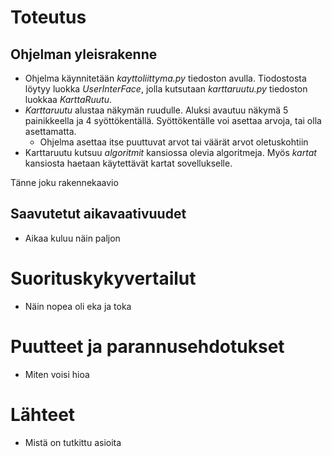 # Toteutus

## Ohjelman yleisrakenne
- Ohjelma käynnitetään *kayttoliittyma.py* tiedoston avulla. Tiodostosta löytyy luokka *UserInterFace*, jolla kutsutaan *karttaruutu.py* tiedoston luokkaa *KarttaRuutu*.
- *Karttaruutu* alustaa näkymän ruudulle. Aluksi avautuu näkymä 5 painikkeella ja 4 syöttökentällä. Syöttökentälle voi asettaa arvoja, tai olla asettamatta.
   - Ohjelma asettaa itse puuttuvat arvot tai väärät arvot oletuskohtiin
- Karttaruutu kutsuu *algoritmit* kansiossa olevia algoritmeja. Myös *kartat* kansiosta haetaan käytettävät kartat sovellukselle.

Tänne joku rakennekaavio

## Saavutetut aikavaativuudet
- Aikaa kuluu näin paljon

# Suorituskykyvertailut
- Näin nopea oli eka ja toka

# Puutteet ja parannusehdotukset
- Miten voisi hioa

# Lähteet
- Mistä on tutkittu asioita
